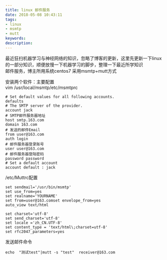 ```yaml
---
title: linux 邮件服务
date: 2018-05-08 10:43:11
tags:
- linux 
- msmtp
- mutt
keywords:
description:
---
```

最近狂扫机器学习与神经网络的知识，忽略了博客的更新，这里先更新一下linux的一部分知识，顺便放慢一下机器学习的脚步，整理一下最近所学知识  
邮件服务，博主所用系统centos7 采用msmtp+mutt方式
<!-- more -->
安装两个软件：主要配置  
vim /usr/local/msmtp/etc/msmtprc
``` msmtp
# Set default values for all following accounts.
defaults
# The SMTP server of the provider.
account jack
# SMTP邮件服务器地址
host smtp.163.com
domain 163.com
# 发送的邮件Email
from user@163.com
auth login
# 邮件服务器登录账号
user user@163.com
# 邮件服务器登陆密码
password password
# Set a default account
account default : jack
```

/etc/Muttrc配置  
``` mutt
set sendmail='/usr/bin/msmtp'
set use_from=yes
set realname='YOURNAME'
set from=user@163.comset envelope_from=yes
auto_view text/html

set charset='utf-8'
set send_charset='utf-8'
set locale ='zh_CN.UTF-8'
set content_type = 'text/html\;charset=utf-8'
set rfc2047_parameters=yes
```
发送邮件命令
```
echo  "测试test"|mutt -s "test"  receiver@163.com
```
